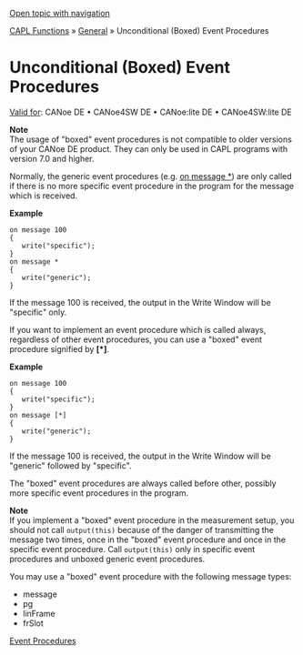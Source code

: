 [Open topic with navigation](../../../../CANoeDEFamily.htm#Topics/CAPLFunctions/Other/CAPLfunctionsBoxedEventProceduresOverview.md)

[CAPL Functions](../CAPLfunctions.md) » [General](CAPLGeneralStartPage.md) » Unconditional (Boxed) Event Procedures

# Unconditional (Boxed) Event Procedures

[Valid for](../../Shared/FeatureAvailability.md): CANoe DE • CANoe4SW DE • CANoe:lite DE • CANoe4SW:lite DE

**Note**  
The usage of "boxed" event procedures is not compatible to older versions of your CANoe DE product. They can only be used in CAPL programs with version 7.0 and higher.

Normally, the generic event procedures (e.g. [on message *](../CAN/EventProcedures/CAPLfunctionOnMessage.md)) are only called if there is no more specific event procedure in the program for the message which is received.

**Example**  

```plaintext
on message 100
{
   write("specific");
}
on message *
{
   write("generic");
}
```

If the message 100 is received, the output in the Write Window will be "specific" only.

If you want to implement an event procedure which is called always, regardless of other event procedures, you can use a "boxed" event procedure signified by **[*]**.

**Example**  

```plaintext
on message 100
{
   write("specific");
}
on message [*]
{
   write("generic");
}
```

If the message 100 is received, the output in the Write Window will be "generic" followed by "specific".

The "boxed" event procedures are always called before other, possibly more specific event procedures in the program.

**Note**  
If you implement a "boxed" event procedure in the measurement setup, you should not call `output(this)` because of the danger of transmitting the message two times, once in the "boxed" event procedure and once in the specific event procedure. Call `output(this)` only in specific event procedures and unboxed generic event procedures.

You may use a "boxed" event procedure with the following message types:

- message
- pg
- linFrame
- frSlot

[Event Procedures](../../Shared/CAPL/General/EventProceduresOverview.md)
